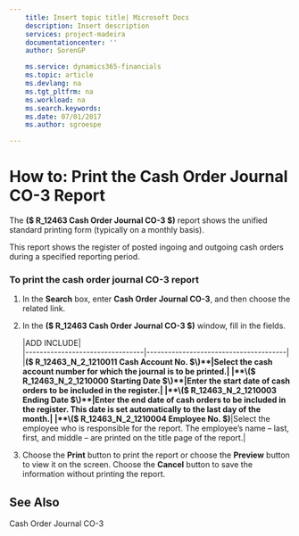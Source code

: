 ```yaml
---
    title: Insert topic title| Microsoft Docs
    description: Insert description
    services: project-madeira
    documentationcenter: ''
    author: SorenGP

    ms.service: dynamics365-financials
    ms.topic: article
    ms.devlang: na
    ms.tgt_pltfrm: na
    ms.workload: na
    ms.search.keywords:
    ms.date: 07/01/2017
    ms.author: sgroespe

---
```

# How to: Print the Cash Order Journal CO-3 Report
The **\($ R\_12463 Cash Order Journal CO-3 $\)** report shows the unified standard printing form \(typically on a monthly basis\).  
  
 This report shows the register of posted ingoing and outgoing cash orders during a specified reporting period.  
  
### To print the cash order journal CO-3 report  
  
1.  In the **Search** box, enter **Cash Order Journal CO-3**, and then choose the related link.  
  
2.  In the **\($ R\_12463 Cash Order Journal CO-3 $\)** window, fill in the fields.  
  
    |ADD INCLUDE<!--[!INCLUDE[bp_tablefield](../../includes/bp_tabledescription_md.md)]-->|  
    |---------------------------------|---------------------------------------|  
    |**\($ R\_12463\_N\_2\_1210011 Cash Account No. $\)**|Select the cash account number for which the journal is to be printed.|  
    |**\($ R\_12463\_N\_2\_1210000 Starting Date $\)**|Enter the start date of cash orders to be included in the register.|  
    |**\($ R\_12463\_N\_2\_1210003 Ending Date $\)**|Enter the end date of cash orders to be included in the register. This date is set automatically to the last day of the month.|  
    |**\($ R\_12463\_N\_2\_1210004 Employee No. $\)**|Select the employee who is responsible for the report. The employee’s name – last, first, and middle – are printed on the title page of the report.|  
  
3.  Choose the **Print** button to print the report or choose the **Preview** button to view it on the screen. Choose the **Cancel** button to save the information without printing the report.  
  
## See Also  
 Cash Order Journal CO-3